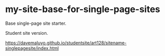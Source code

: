 # my-site-base-for-single-page-sites
Base single-page site starter.

Student site version.

https://davemaluyo.github.io/studentsite/art128/sitename-singlepagesite/index.html

